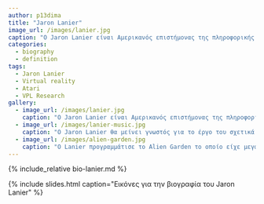 ```yaml
---
author: p13dima
title: "Jaron Lanier"
image_url: /images/lanier.jpg
caption: "Ο Jaron Lanier είναι Αμερικανός επιστήμονας της πληροφορικής και θεωρείται ως ο άνθρωπος που θεμελίωσε την εικονική πραγματικότητα. "
categories:
  - biography
  - definition
tags:
  - Jaron Lanier
  - Virtual reality
  - Atari
  - VPL Research 
gallery:
  - image_url: /images/lanier.jpg
    caption: "Ο Jaron Lanier είναι Αμερικανός επιστήμονας της πληροφορικής και θεωρείται ως ο άνθρωπος που θεμελίωσε την εικονική πραγματικότητα. "
  - image_url: /images/lanier-music.jpg
    caption: "Ο Jaron Lanier θα μείνει γνωστός για το έργο του σχετικά με την εικονική πραγματικότητα αλλά και για την ενεργή του συμμετοχή στον κόσμο της μουσικής, καθώς παίζει αρκετά μουσικά όργανα και έχει γράψει αρκετές συνθέσεις από το 1970"
  - image_url: /images/alien-garden.jpg
    caption: "O Lanier προγραμμάτισε το Alien Garden το οποίο είχε μεγάλη επιτυχία λόγο των εξαιρετικών γραφικών του και της καινοτομίας του "
---
```


{% include_relative bio-lanier.md %}

{% include slides.html caption="Εικόνες για την βιογραφία του Jaron Lanier" %}
